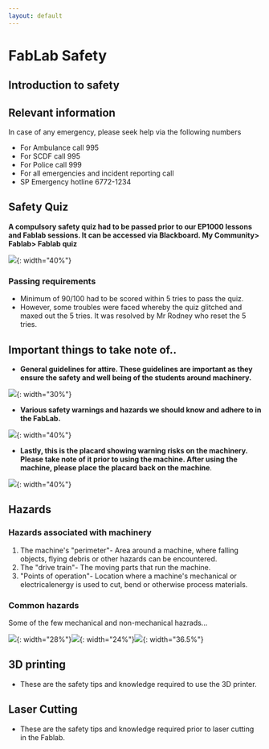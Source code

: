 ```yaml
---
layout: default
---
```


# FabLab Safety

## Introduction to safety

## Relevant information
In case of any emergency, please seek help via the following numbers
* For Ambulance call 995
* For SCDF call 995
* For Police call 999
* For all emergencies and incident reporting call
* SP Emergency hotline 6772-1234

## Safety Quiz
**A compulsory safety quiz had to be passed prior to our EP1000 lessons and Fablab sessions. It can be accessed via Blackboard. My Community> Fablab> Fablab quiz**

![](images/safety.png){: width="40%"}

### Passing requirements
-  Minimum of 90/100 had to be scored within 5 tries to pass the quiz.
-  However, some troubles were faced whereby the quiz glitched and maxed out the 5 tries. It was resolved by Mr Rodney who reset the 5 tries.

## Important things to take note of..

* **General guidelines for attire. These guidelines are important as they ensure the safety and well being of the students around machinery.**

![](images/attire.jpg){: width="30%"}

* **Various safety warnings and hazards we should know and adhere to in the FabLab.**

![](images/safe.jpg){: width="40%"}

* **Lastly, this is the placard showing warning risks on the machinery. Please take note of it prior to using the machine. After using the machine, please place the placard back on the machine**.

![](images/placard.png){: width="40%"}

## Hazards

### Hazards associated with machinery
1. The machine's "perimeter"- Area around a machine, where falling objects, flying debris or other hazards can be encountered.
2. The "drive train"- The moving parts that run the machine.
3. "Points of operation"- Location where a machine's mechanical or electricalenergy is used to cut, bend or otherwise process materials.

### Common hazards
Some of the few mechanical and non-mechanical hazrads...

![](images/electricals.jpg){: width="28%"}![](images/noises.jpg){: width="24%"}![](images/entangles.jpg){: width="36.5%"}

## 3D printing
-  These are the safety tips and knowledge required to use the 3D printer.

## Laser Cutting
-  These are the safety tips and knowledge required prior to laser cutting in the Fablab.
